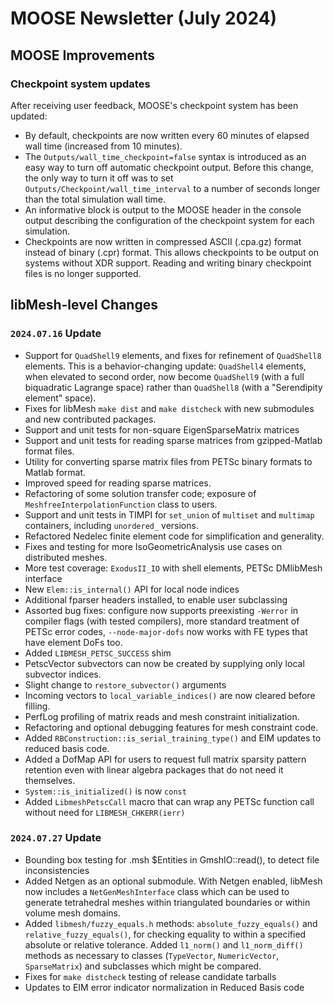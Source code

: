 # MOOSE Newsletter (July 2024)

## MOOSE Improvements

### Checkpoint system updates

After receiving user feedback, MOOSE's checkpoint system has been updated:

- By default, checkpoints are now written every 60 minutes of elapsed wall time (increased from 10 minutes).
- The `Outputs/wall_time_checkpoint=false` syntax is introduced as an easy way to turn off automatic checkpoint output. Before this change, the only way to turn it off was to set `Outputs/Checkpoint/wall_time_interval` to a number of seconds longer than the total simulation wall time.
- An informative block is output to the MOOSE header in the console output describing the configuration of the checkpoint system for each simulation.
- Checkpoints are now written in compressed ASCII (.cpa.gz) format instead of binary (.cpr) format. This allows checkpoints to be output on systems without XDR support. Reading and writing binary checkpoint files is no longer supported.

## libMesh-level Changes

### `2024.07.16` Update

- Support for `QuadShell9` elements, and fixes for refinement of
  `QuadShell8` elements.  This is a behavior-changing update:
  `QuadShell4` elements, when elevated to second order, now become
  `QuadShell9` (with a full biquadratic Lagrange space) rather than
  `QuadShell8` (with a "Serendipity element" space).
- Fixes for libMesh `make dist` and `make distcheck` with new
  submodules and new contributed packages.
- Support and unit tests for non-square EigenSparseMatrix matrices
- Support and unit tests for reading sparse matrices from
  gzipped-Matlab format files.
- Utility for converting sparse matrix files from PETSc binary formats
  to Matlab format.
- Improved speed for reading sparse matrices.
- Refactoring of some solution transfer code; exposure of
  `MeshfreeInterpolationFunction` class to users.
- Support and unit tests in TIMPI for `set_union` of `multiset` and
  `multimap` containers, including `unordered_` versions.
- Refactored Nedelec finite element code for simplification and
  generality.
- Fixes and testing for more IsoGeometricAnalysis use cases on
  distributed meshes.
- More test coverage: `ExodusII_IO` with shell elements, PETSc
  DMlibMesh interface
- New `Elem::is_internal()` API for local node indices
- Additional fparser headers installed, to enable user subclassing
- Assorted bug fixes: configure now supports preexisting `-Werror` in
  compiler flags (with tested compilers), more standard treatment of
  PETSc error codes, `--node-major-dofs` now works with FE types that
  have element DoFs too.
- Added `LIBMESH_PETSC_SUCCESS` shim
- PetscVector subvectors can now be created by supplying only local
  subvector indices.
- Slight change to `restore_subvector()` arguments
- Incoming vectors to `local_variable_indices()` are now cleared
  before filling.
- PerfLog profiling of matrix reads and mesh constraint
  initialization.
- Refactoring and optional debugging features for mesh constraint
  code.
- Added `RBConstruction::is_serial_training_type()` and EIM updates to
  reduced basis code.
- Added a DofMap API for users to request full matrix sparsity pattern
  retention even with linear algebra packages that do not need it
  themselves.
- `System::is_initialized()` is now `const`
- Added `LibmeshPetscCall` macro that can wrap any PETSc function call without need for `LIBMESH_CHKERR(ierr)`

### `2024.07.27` Update

- Bounding box testing for .msh $Entities in GmshIO::read(), to detect
  file inconsistencies
- Added Netgen as an optional submodule.  With Netgen enabled, libMesh
  now includes a `NetGenMeshInterface` class which can be used to
  generate tetrahedral meshes within triangulated boundaries or within
  volume mesh domains.
- Added `libmesh/fuzzy_equals.h` methods: `absolute_fuzzy_equals()`
  and `relative_fuzzy_equals()`, for checking equality to within a
  specified absolute or relative tolerance.  Added `l1_norm()` and
  `l1_norm_diff()` methods as necessary to classes (`TypeVector`,
  `NumericVector`, `SparseMatrix`) and subclasses which might be
  compared.
- Fixes for `make distcheck` testing of release candidate tarballs
- Updates to EIM error indicator normalization in Reduced Basis code
